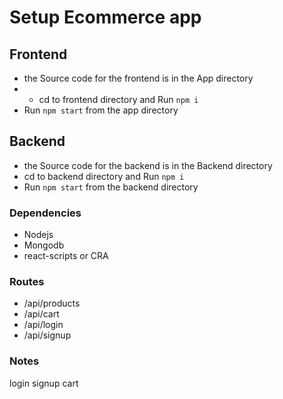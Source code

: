 # Setup Ecommerce app

## Frontend

- the Source code for the frontend is in the App directory
- - cd to frontend directory and Run `npm i`
- Run `npm start` from the app directory



## Backend

- the Source code for the backend is in the Backend directory
- cd to backend directory and Run `npm i`
- Run `npm start` from the backend directory


### Dependencies
- Nodejs
- Mongodb
- react-scripts or CRA

### Routes
- /api/products
- /api/cart
- /api/login
- /api/signup


### Notes
login
signup
cart
